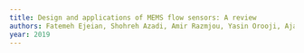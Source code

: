 ```yaml
---
title: Design and applications of MEMS flow sensors: A review
authors: Fatemeh Ejeian, Shohreh Azadi, Amir Razmjou, Yasin Orooji, Ajay Kottapalli, Majid Ebrahimi Warkiani, Mohsen Asadnia
year: 2019
---
```


